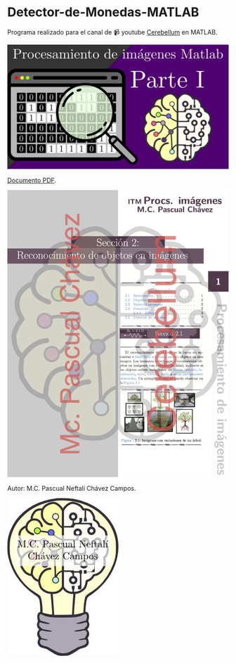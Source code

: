 # Detector-de-Monedas-MATLAB

Programa realizado para el canal de  :video_camera: youtube [Cerebellum](https://youtu.be/qY5ukpjhsGc)
 en MATLAB.
 
![](CereTumV3P1.jpg) 
 
[Documento PDF](DetectorDeMonedas.pdf).

![](PDFimage.jpg)


Autor: M.C. Pascual Neftalí Chávez Campos.

![](https://github.com/Cerebellum-ITM/ProgramaCambio/blob/master/Cere60PCC.jpg)



